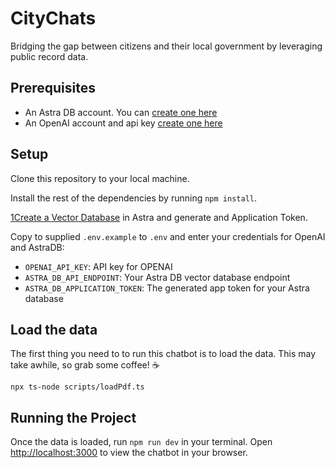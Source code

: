 # CityChats
Bridging the gap between citizens and their local government by leveraging public record data.

## Prerequisites

- An Astra DB account. You can [create one here](https://astra.datastax.com/register)
- An OpenAI account and api key [create one here](https://platform.openai.com/)

## Setup

Clone this repository to your local machine.

Install the rest of the dependencies by running `npm install`.

[1Create a Vector Database](https://docs.datastax.com/en/astra/astra-db-vector/get-started/quickstart.html#create-a-serverless-vector-database) in Astra and generate and Application Token.

Copy to supplied `.env.example` to `.env` and enter your credentials for OpenAI and AstraDB:

- `OPENAI_API_KEY`: API key for OPENAI
- `ASTRA_DB_API_ENDPOINT`: Your Astra DB vector database endpoint
- `ASTRA_DB_APPLICATION_TOKEN`: The generated app token for your Astra database


## Load the data

The first thing you need to to run this chatbot is to load the data. This may take awhile, so grab some coffee! ☕️

`npx ts-node scripts/loadPdf.ts`

## Running the Project

Once the data is loaded, run `npm run dev` in your terminal. Open [http://localhost:3000](http://localhost:3000) to view the chatbot in your browser.
